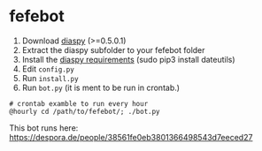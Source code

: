 fefebot
=======

1. Download [diaspy](https://github.com/marekjm/diaspy) (>=0.5.0.1)
2. Extract the diaspy subfolder to your fefebot folder
3. Install the [diaspy requirements](https://github.com/marekjm/diaspy/blob/master/requirements.txt) (sudo pip3 install dateutils)
4. Edit ```config.py```
5. Run ```install.py```
6. Run ```bot.py```  (it is ment to be run in crontab.)

```
# crontab examble to run every hour
@hourly cd /path/to/fefebot/; ./bot.py
```

This bot runs here: https://despora.de/people/38561fe0eb3801366498543d7eeced27
